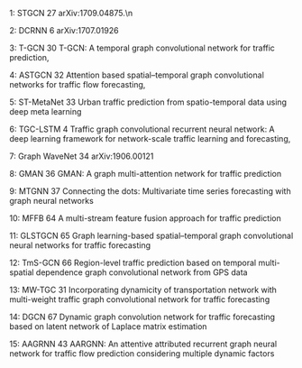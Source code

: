 1: STGCN 27 arXiv:1709.04875.\n

2: DCRNN 6 arXiv:1707.01926

3: T-GCN 30 T-GCN: A temporal graph convolutional network for traffic prediction,

4: ASTGCN 32 Attention based spatial–temporal graph convolutional networks for traffic flow forecasting,

5: ST-MetaNet 33 Urban traffic prediction from spatio-temporal data using deep meta learning

6: TGC-LSTM 4 Traffic graph convolutional recurrent neural network: A deep learning framework for network-scale traffic learning and forecasting,

7: Graph WaveNet 34 arXiv:1906.00121

8: GMAN 36 GMAN: A graph multi-attention network for traffic prediction

9: MTGNN 37 Connecting the dots: Multivariate time series forecasting with graph neural networks

10: MFFB 64 A multi-stream feature fusion approach for traffic prediction 

11: GLSTGCN 65 Graph learning-based spatial–temporal graph convolutional neural networks for traffic forecasting

12: TmS-GCN 66 Region-level traffic prediction based on temporal multi-spatial dependence graph convolutional network from GPS data

13: MW-TGC 31 Incorporating dynamicity of transportation network with multi-weight traffic graph convolutional network for traffic forecasting

14: DGCN 67 Dynamic graph convolution network for traffic forecasting based on latent network of Laplace matrix estimation

15: AAGRNN 43 AARGNN: An attentive attributed recurrent graph neural network for traffic flow prediction considering multiple dynamic factors
